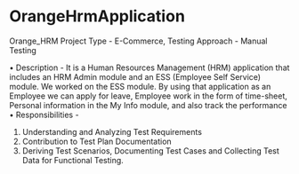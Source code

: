 # OrangeHrmApplication 

Orange_HRM
Project Type - E-Commerce, Testing Approach - Manual Testing

•	Description - It is a Human Resources Management (HRM) application that includes an HRM Admin module and an ESS (Employee Self Service) module. We worked on the ESS module. By using that application as an Employee we can apply for leave, Employee work in the form of time-sheet, Personal information in the My Info module, and also track the performance
•	Responsibilities -
1.	Understanding and Analyzing Test Requirements
2.	Contribution to Test Plan Documentation
3.	Deriving Test Scenarios, Documenting Test Cases and Collecting Test Data for Functional Testing.

